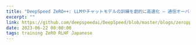 ```yaml
---
title: "DeepSpeed ZeRO++: LLMやチャットモデルの訓練を劇的に高速化 – 通信オーバヘッドを1/4に大幅削減 -"
excerpt: ""
link: https://github.com/deepspeedai/DeepSpeed/blob/master/blogs/zeropp/japanese/README.md
date: 2023-06-22 00:00:00
tags: training ZeRO RLHF Japanese
---
```

